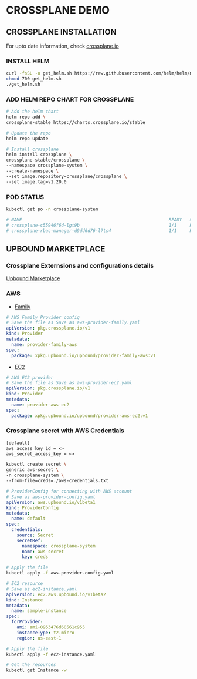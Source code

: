 # CROSSPLANE DEMO

## CROSSPLANE INSTALLATION

For upto date information, check [crossplane.io](https://www.crossplane.io/)

### INSTALL HELM
```bash
curl -fsSL -o get_helm.sh https://raw.githubusercontent.com/helm/helm/main/scripts/get-helm-3
chmod 700 get_helm.sh
./get_helm.sh
```

### ADD HELM REPO CHART FOR CROSSPLANE
```bash
# Add the helm chart
helm repo add \
crossplane-stable https://charts.crossplane.io/stable

# Update the repo
helm repo update
```

```bash
# Install crossplane
helm install crossplane \
crossplane-stable/crossplane \
--namespace crossplane-system \
--create-namespace \
--set image.repository=crossplane/crossplane \
--set image.tag=v1.20.0
```

### POD STATUS
```bash
kubectl get po -n crossplane-system

# NAME                                                        READY   STATUS    RESTARTS   AGE
# crossplane-c55946f6d-lgt9b                                  1/1     Running   0          28m
# crossplane-rbac-manager-d9dd6d76-l7ts4                      1/1     Running   0          28m
```

## UPBOUND MARKETPLACE

### Crossplane Externsions and configurations details
[Upbound Marketplace](https://marketplace.upbound.io/)

### AWS
- [Family](https://marketplace.upbound.io/providers/upbound/provider-family-aws/v1.22.0)

```yaml
# AWS Family Provider config
# Save the file as Save as aws-provider-family.yaml
apiVersion: pkg.crossplane.io/v1
kind: Provider
metadata:
  name: provider-family-aws
spec:
  package: xpkg.upbound.io/upbound/provider-family-aws:v1
```


- [EC2](https://marketplace.upbound.io/providers/upbound/provider-aws-ec2/v1.22.0)

```yaml
# AWS EC2 provider
# Save the file as Save as aws-provider-ec2.yaml
apiVersion: pkg.crossplane.io/v1
kind: Provider
metadata:
  name: provider-aws-ec2
spec:
  package: xpkg.upbound.io/upbound/provider-aws-ec2:v1
```

### Crossplane secret with AWS Credentials

```txt
[default]
aws_access_key_id = <>
aws_secret_access_key = <>
```

```bash
kubectl create secret \
generic aws-secret \
-n crossplane-system \
--from-file=creds=./aws-credentials.txt
```

```yaml
# ProviderConfig for connecting with AWS account
# Save as aws-provider-config.yaml
apiVersion: aws.upbound.io/v1beta1
kind: ProviderConfig
metadata:
  name: default
spec:
  credentials:
    source: Secret
    secretRef:
      namespace: crossplane-system
      name: aws-secret
      key: creds
```

```bash
# Apply the file
kubectl apply -f aws-provider-config.yaml
```

```yaml
# EC2 resource
# Save as ec2-instance.yaml
apiVersion: ec2.aws.upbound.io/v1beta2
kind: Instance
metadata:
  name: sample-instance
spec:
  forProvider:
    ami: ami-0953476d60561c955
    instanceType: t2.micro
    region: us-east-1
```

```bash
# Apply the file
kubectl apply -f ec2-instance.yaml

# Get the resources
kubectl get Instance -w
```
